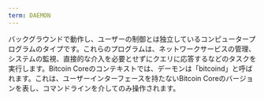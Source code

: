 ```yaml
---
term: DAEMON
---
```


バックグラウンドで動作し、ユーザーの制御とは独立しているコンピュータープログラムのタイプです。これらのプログラムは、ネットワークサービスの管理、システムの監視、直接的な介入を必要とせずにクエリに応答するなどのタスクを実行します。Bitcoin Coreのコンテキストでは、デーモンは「bitcoind」と呼ばれます。これは、ユーザーインターフェースを持たないBitcoin Coreのバージョンを表し、コマンドラインを介してのみ操作されます。